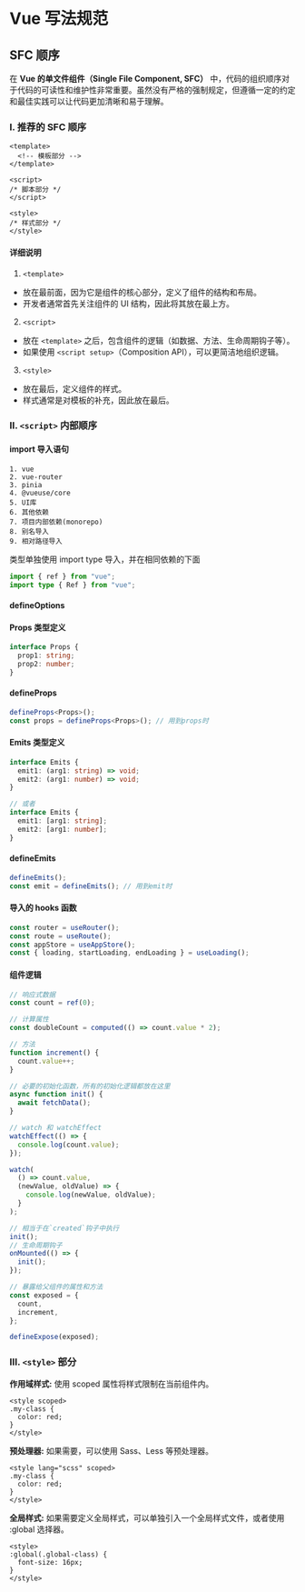# Vue 写法规范

## SFC 顺序

在 **Vue 的单文件组件（Single File Component, SFC）** 中，代码的组织顺序对于代码的可读性和维护性非常重要。虽然没有严格的强制规定，但遵循一定的约定和最佳实践可以让代码更加清晰和易于理解。

### Ⅰ. 推荐的 SFC 顺序

```vue
<template>
  <!-- 模板部分 -->
</template>

<script>
/* 脚本部分 */
</script>

<style>
/* 样式部分 */
</style>
```

#### 详细说明

1. `<template>`

- 放在最前面，因为它是组件的核心部分，定义了组件的结构和布局。
- 开发者通常首先关注组件的 UI 结构，因此将其放在最上方。

2. `<script>`

- 放在 `<template>` 之后，包含组件的逻辑（如数据、方法、生命周期钩子等）。
- 如果使用 `<script setup>`（Composition API），可以更简洁地组织逻辑。

3. `<style>`

- 放在最后，定义组件的样式。
- 样式通常是对模板的补充，因此放在最后。

### Ⅱ. `<script>` 内部顺序

#### import 导入语句

```
1. vue
2. vue-router
3. pinia
4. @vueuse/core
5. UI库
6. 其他依赖
7. 项目内部依赖(monorepo)
8. 别名导入
9. 相对路径导入
```

类型单独使用 import type 导入，并在相同依赖的下面

```ts
import { ref } from "vue";
import type { Ref } from "vue";
```

#### defineOptions

#### Props 类型定义

```ts
interface Props {
  prop1: string;
  prop2: number;
}
```

#### defineProps

```ts
defineProps<Props>();
const props = defineProps<Props>(); // 用到props时
```

#### Emits 类型定义

```ts
interface Emits {
  emit1: (arg1: string) => void;
  emit2: (arg1: number) => void;
}

// 或者
interface Emits {
  emit1: [arg1: string];
  emit2: [arg1: number];
}
```

#### defineEmits

```ts
defineEmits();
const emit = defineEmits(); // 用到emit时
```

#### 导入的 hooks 函数

```ts
const router = useRouter();
const route = useRoute();
const appStore = useAppStore();
const { loading, startLoading, endLoading } = useLoading();
```

#### 组件逻辑

```ts
// 响应式数据
const count = ref(0);

// 计算属性
const doubleCount = computed(() => count.value * 2);

// 方法
function increment() {
  count.value++;
}

// 必要的初始化函数，所有的初始化逻辑都放在这里
async function init() {
  await fetchData();
}

// watch 和 watchEffect
watchEffect(() => {
  console.log(count.value);
});

watch(
  () => count.value,
  (newValue, oldValue) => {
    console.log(newValue, oldValue);
  }
);

// 相当于在`created`钩子中执行
init();
// 生命周期钩子
onMounted(() => {
  init();
});

// 暴露给父组件的属性和方法
const exposed = {
  count,
  increment,
};

defineExpose(exposed);
```

### Ⅲ. `<style>` 部分

**作用域样式:** 使用 scoped 属性将样式限制在当前组件内。

```vue
<style scoped>
.my-class {
  color: red;
}
</style>
```

**预处理器:** 如果需要，可以使用 Sass、Less 等预处理器。

```vue
<style lang="scss" scoped>
.my-class {
  color: red;
}
</style>
```

**全局样式:** 如果需要定义全局样式，可以单独引入一个全局样式文件，或者使用 :global 选择器。

```vue
<style>
:global(.global-class) {
  font-size: 16px;
}
</style>
```
